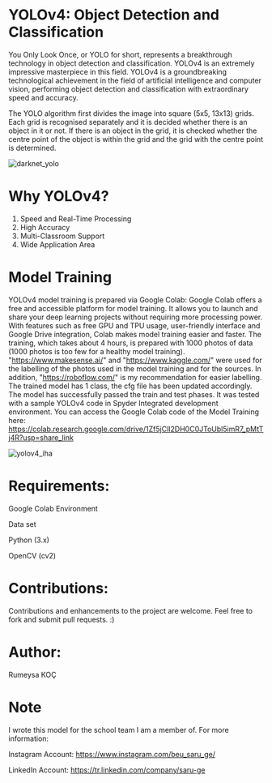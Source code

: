 
# YOLOv4: Object Detection and Classification 


You Only Look Once, or YOLO for short, represents a breakthrough technology in object detection and classification. YOLOv4 is an extremely impressive masterpiece in this field. 
YOLOv4 is a groundbreaking technological achievement in the field of artificial intelligence and computer vision, performing object detection and classification with extraordinary speed and accuracy.

The YOLO algorithm first divides the image into square (5x5, 13x13) grids. Each grid is recognised separately and it is decided whether there is an object in it or not. 
If there is an object in the grid, it is checked whether the centre point of the object is within the grid and the grid with the centre point is determined.

![darknet_yolo](https://github.com/KocHanim/Self-trained-drone-recognition-project-with-YOLOv4/assets/115664157/ec249beb-af35-4f83-bf9b-bf1fdeb76c47)



# Why YOLOv4?

1. Speed and Real-Time Processing
2. High Accuracy
3. Multi-Classroom Support
4. Wide Application Area

# Model Training

YOLOv4 model training is prepared via Google Colab: Google Colab offers a free and accessible platform for model training. 
It allows you to launch and share your deep learning projects without requiring more processing power. 
With features such as free GPU and TPU usage, user-friendly interface and Google Drive integration, Colab makes model training easier and faster.
 The training, which takes about 4 hours, is prepared with 1000 photos of data (1000 photos is too few for a healthy model training).
"https://www.makesense.ai/" and "https://www.kaggle.com/" were used for the labelling of the photos used in the model training and for the sources. 
In addition, "https://roboflow.com/" is my recommendation for easier labelling. The trained model has 1 class, the cfg file has been updated accordingly.
The model has successfully passed the train and test phases. It was tested with a sample YOLOv4 code in Spyder Integrated development environment.
You can access the Google Colab code of the Model Training here:
https://colab.research.google.com/drive/1Zf5jClI2DH0C0JToUbl5imR7_pMtTj4R?usp=share_link

![yolov4_iha](https://github.com/KocHanim/Self-trained-drone-recognition-project-with-YOLOv4/assets/115664157/13d2f1b8-1c88-4d92-b94b-cf6c8224d736)


# Requirements: 
Google Colab Environment


Data set


Python (3.x)


OpenCV (cv2)

# Contributions: 
Contributions and enhancements to the project are welcome. Feel free to fork and submit pull requests. :)

# Author:  
Rumeysa KOÇ


# Note
I wrote this model for the school team I am a member of. For more information:


Instagram Account: https://www.instagram.com/beu_saru_ge/

LinkedIn Account: https://tr.linkedin.com/company/saru-ge 









